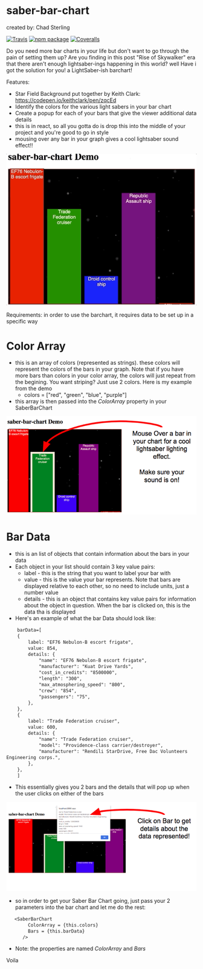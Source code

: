 # saber-bar-chart
created by: Chad Sterling

[![Travis][build-badge]][build]
[![npm package][npm-badge]][npm]
[![Coveralls][coveralls-badge]][coveralls]

Do you need more bar charts in your life but don't want to go through the pain of setting them up?
Are you finding in this post "Rise of Skywalker" era that there aren't enough lightsaber-ings happening in this world?
well Have i got the solution for you! a LightSaber-ish barchart!

Features:
* Star Field Background put together by Keith Clark: https://codepen.io/keithclark/pen/zqcEd 
* Identify the colors for the various light sabers in your bar chart
* Create a popup for each of your bars that give the viewer additional data details
* this is in react, so all you gotta do is drop this into the middle of your project and you're good to go in style
* mousing over any bar in your graph gives a cool lightsaber sound effect!!

![here's a gif of what it could look like](./saber-bar-chart-demo.gif "Saber Bar Chart")

Requirements:
in order to use the barchart, it requires data to be set up in a specific way
# Color Array
  * this is an array of colors (represented as strings). these colors will represent the colors of the bars in your graph. Note that if you have more bars than colors in your color array, the colors will just repeat from the begining. You want striping? Just use 2 colors. Here is my example from the demo
    * colors = ["red", "green", "blue", "purple"]
  * this array is then passed into the *ColorArray* property in your SaberBarChart

![bars look like light sabers when moused over](./saber-bar-chart-demo1.png "Mouse Over Bars for lightsaber effect and sound")

# Bar Data
  * this is an list of objects that contain information about the bars in your data
  * Each object in your list should contain 3 key value pairs:
    * label - this is the string that you want to label your bar with
    * value - this is the value your bar represents. Note that bars are displayed relative to each other, so no need to include units, just a number value
    * details - this is an object that contains key value pairs for information about the object in question. When the bar is clicked on, this is the data tha is displayed
  * Here's an example of what the bar Data should look like:
``` 
    barData=[
    {
        label: "EF76 Nebulon-B escort frigate",
        value: 854,
        details: {
            "name": "EF76 Nebulon-B escort frigate", 
            "manufacturer": "Kuat Drive Yards", 
            "cost_in_credits": "8500000", 
            "length": "300", 
            "max_atmosphering_speed": "800", 
            "crew": "854", 
            "passengers": "75", 
        },
    },
    {
        label: "Trade Federation cruiser",
        value: 600,
        details: {
            "name": "Trade Federation cruiser", 
            "model": "Providence-class carrier/destroyer", 
            "manufacturer": "Rendili StarDrive, Free Dac Volunteers Engineering corps.", 
        },
    },        
    ]
```

  * This essentially gives you 2 bars and the details that will pop up when the user clicks on either of the bars

  ![click on bar to get an alert popup](./saber-bar-chart-demo2.png "Click on Bar to get a popup")

  * so in order to get your Saber Bar Chart going, just pass your 2 parameters into the bar chart and let me do the rest:

```  
   <SaberBarChart
        ColorArray = {this.colors}
        Bars = {this.barData}
      /> 
```

  * Note: the properties are named *ColorArray* and *Bars*

Voila


[build-badge]: https://img.shields.io/travis/user/repo/master.png?style=flat-square
[build]: https://travis-ci.org/user/repo

[npm-badge]: https://img.shields.io/npm/v/npm-package.png?style=flat-square
[npm]: https://www.npmjs.org/package/npm-package

[coveralls-badge]: https://img.shields.io/coveralls/user/repo/master.png?style=flat-square
[coveralls]: https://coveralls.io/github/user/repo
